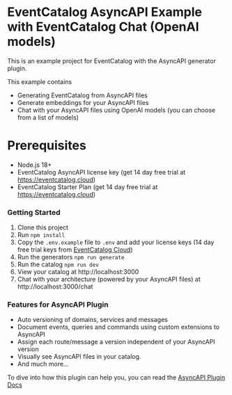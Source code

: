 # EventCatalog AsyncAPI Example with EventCatalog Chat (OpenAI models)

This is an example project for EventCatalog with the AsyncAPI generator plugin.

This example contains

- Generating EventCatalog from AsyncAPI files
- Generate embeddings for your AsyncAPI files
- Chat with your AsyncAPI files using OpenAI models (you can choose from a list of models)

# Prerequisites

- Node.js 18+
- EventCatalog AsyncAPI license key (get 14 day free trial at https://eventcatalog.cloud)
- EventCatalog Starter Plan (get 14 day free trial at https://eventcatalog.cloud)

### Getting Started

1. Clone this project
1. Run `npm install`
1. Copy the `.env.example` file to `.env` and add your license keys (14 day free trial keys from [EventCatalog Cloud](https://eventcatalog.cloud))
1. Run the generators `npm run generate`
1. Run the catalog `npm run dev`
1. View your catalog at http://localhost:3000
1. Chat with your architecture (powered by your AsyncAPI files) at http://localhost:3000/chat

### Features for AsyncAPI Plugin

- Auto versioning of domains, services and messages
- Document events, queries and commands using custom extensions to AsyncAPI
- Assign each route/message a version independent of your AsyncAPI version
- Visually see AsyncAPI files in your catalog.
- And much more...

To dive into how this plugin can help you, you can read the [AsyncAPI Plugin Docs](https://www.eventcatalog.dev/integrations/asyncapi)

